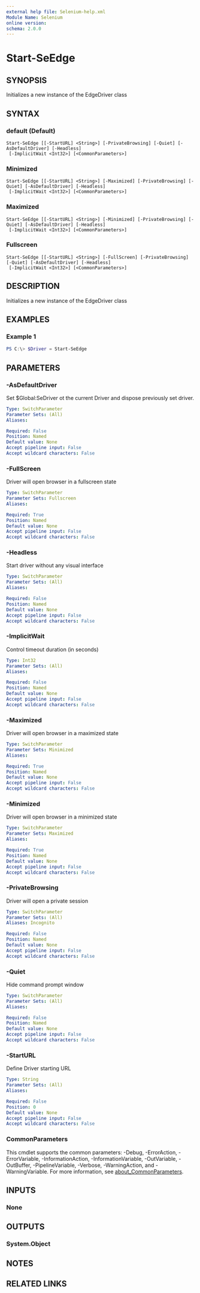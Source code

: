 ```yaml
---
external help file: Selenium-help.xml
Module Name: Selenium
online version:
schema: 2.0.0
---
```


# Start-SeEdge

## SYNOPSIS
Initializes a new instance of the EdgeDriver class

## SYNTAX

### default (Default)
```
Start-SeEdge [[-StartURL] <String>] [-PrivateBrowsing] [-Quiet] [-AsDefaultDriver] [-Headless]
 [-ImplicitWait <Int32>] [<CommonParameters>]
```

### Minimized
```
Start-SeEdge [[-StartURL] <String>] [-Maximized] [-PrivateBrowsing] [-Quiet] [-AsDefaultDriver] [-Headless]
 [-ImplicitWait <Int32>] [<CommonParameters>]
```

### Maximized
```
Start-SeEdge [[-StartURL] <String>] [-Minimized] [-PrivateBrowsing] [-Quiet] [-AsDefaultDriver] [-Headless]
 [-ImplicitWait <Int32>] [<CommonParameters>]
```

### Fullscreen
```
Start-SeEdge [[-StartURL] <String>] [-FullScreen] [-PrivateBrowsing] [-Quiet] [-AsDefaultDriver] [-Headless]
 [-ImplicitWait <Int32>] [<CommonParameters>]
```

## DESCRIPTION
Initializes a new instance of the EdgeDriver class

## EXAMPLES

### Example 1
```powershell
PS C:\> $Driver = Start-SeEdge
```

## PARAMETERS

### -AsDefaultDriver
Set $Global:SeDriver ot the current Driver and dispose previously set driver.

```yaml
Type: SwitchParameter
Parameter Sets: (All)
Aliases:

Required: False
Position: Named
Default value: None
Accept pipeline input: False
Accept wildcard characters: False
```

### -FullScreen
Driver will open browser in a fullscreen state

```yaml
Type: SwitchParameter
Parameter Sets: Fullscreen
Aliases:

Required: True
Position: Named
Default value: None
Accept pipeline input: False
Accept wildcard characters: False
```

### -Headless
Start driver without any visual interface

```yaml
Type: SwitchParameter
Parameter Sets: (All)
Aliases:

Required: False
Position: Named
Default value: None
Accept pipeline input: False
Accept wildcard characters: False
```

### -ImplicitWait
Control timeout duration (in seconds)

```yaml
Type: Int32
Parameter Sets: (All)
Aliases:

Required: False
Position: Named
Default value: None
Accept pipeline input: False
Accept wildcard characters: False
```

### -Maximized
Driver will open browser in a maximized state

```yaml
Type: SwitchParameter
Parameter Sets: Minimized
Aliases:

Required: True
Position: Named
Default value: None
Accept pipeline input: False
Accept wildcard characters: False
```

### -Minimized
Driver will open browser in a minimized state

```yaml
Type: SwitchParameter
Parameter Sets: Maximized
Aliases:

Required: True
Position: Named
Default value: None
Accept pipeline input: False
Accept wildcard characters: False
```

### -PrivateBrowsing
Driver will open a private session

```yaml
Type: SwitchParameter
Parameter Sets: (All)
Aliases: Incognito

Required: False
Position: Named
Default value: None
Accept pipeline input: False
Accept wildcard characters: False
```

### -Quiet
Hide command prompt window

```yaml
Type: SwitchParameter
Parameter Sets: (All)
Aliases:

Required: False
Position: Named
Default value: None
Accept pipeline input: False
Accept wildcard characters: False
```

### -StartURL
Define Driver starting URL

```yaml
Type: String
Parameter Sets: (All)
Aliases:

Required: False
Position: 0
Default value: None
Accept pipeline input: False
Accept wildcard characters: False
```

### CommonParameters
This cmdlet supports the common parameters: -Debug, -ErrorAction, -ErrorVariable, -InformationAction, -InformationVariable, -OutVariable, -OutBuffer, -PipelineVariable, -Verbose, -WarningAction, and -WarningVariable. For more information, see [about_CommonParameters](http://go.microsoft.com/fwlink/?LinkID=113216).

## INPUTS

### None

## OUTPUTS

### System.Object
## NOTES

## RELATED LINKS
